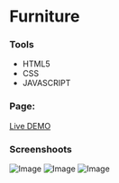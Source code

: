 # Furniture

### Tools
- HTML5
- CSS
- JAVASCRIPT

### Page:

[Live DEMO](https://dawidgierdal.github.io/Furniture/)

### Screenshoots
![Image](https://github.com/dawidgierdal/sitOnChair/blob/master/Screenshots/header.PNG)
![Image](https://github.com/dawidgierdal/sitOnChair/blob/master/Screenshots/content.PNG)
![Image](https://github.com/dawidgierdal/sitOnChair/blob/master/Screenshots/footer.PNG)

